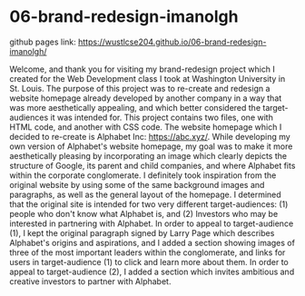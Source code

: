 # 06-brand-redesign-imanolgh
github pages link: https://wustlcse204.github.io/06-brand-redesign-imanolgh/

Welcome, and thank you for visiting my brand-redesign project which I created for the Web Development class I took at Washington University in St. Louis.
The purpose of this project was to re-create and redesign a website homepage already developed by another company in a way that was more aesthetically appealing, 
and which better considered the target-audiences it was intended for.  This project contains two files, one with HTML code, and another with CSS code.
The website homepage which I decided to re-create is Alphabet Inc: https://abc.xyz/.
While developing my own version of Alphabet's website homepage, my goal was to make it more aesthetically pleasing by incorporating an image which clearly depicts the structure of Google,
its parent and child companies, and where Alphabet fits within the corporate conglomerate.  I definitely took inspiration from the original website by using some of the same background
images and paragraphs, as well as the general layout of the homepage.  I determined that the original site is intended for two very different target-audiences:
(1) people who don't know what Alphabet is, and (2) Investors who may be interested in partnering with Alphabet.  In order to appeal to target-audience (1), 
I kept the original paragraph signed by Larry Page which describes Alphabet's origins and aspirations, and I added a section showing images of three of the most important leaders
within the conglomerate, and links for users in target-audience (1) to click and learn more about them.  In order to appeal to target-audience (2), I added a section which
invites ambitious and creative investors to partner with Alphabet.
